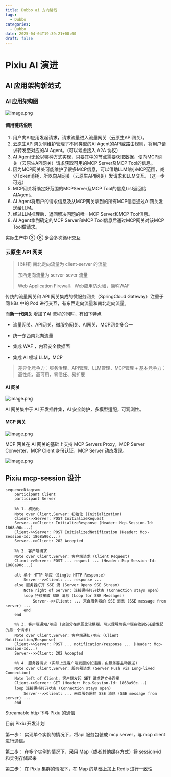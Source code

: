 ```yaml
---
title: Dubbo ai 方向路线
tags:
  - Dubbo
categories:
  - Dubbo
date: 2025-04-04T19:39:21+08:00
draft: false
---
```

# Pixiu AI 演进

## AI 应用架构新范式

### AI 应用架构图

![image.png](https://img.simi.host/20250422133722.png)

#### 调用链路说明

1. 用户向AI应用发起请求，请求流量进入流量网关（云原生API网关）。
2. 云原生API网关侧维护管理了不同类型的AI Agent的API或路由规则，将用户请求转发至对应的AI Agent。（可以考虑接入 A2A 协议）
3. AI Agent无论以哪种方式实现，只要其中的节点需要获取数据，便向MCP网关（云原生API网关）请求获取可用的MCP Server及MCP Tool的信息。
4. 因为MCP网关处可能维护了很多MCP信息，可以借助LLM缩小MCP范围，减少Token消耗，所以向AI网关（云原生API网关）发请求和LLM交互。（这一步可选）
5. MCP网关将确定好范围的MCPServer及MCP Tool的信息List返回给AIAgent。
6. AI Agent将用户的请求信息及从MCP网关拿到的所有MCP信息通过AI网关发送给LLM。
7. 经过LLM推理后，返回解决问题的唯一MCP Server和MCP Tool信息。
8. AI Agent拿到确定的MCP Server和MCP Tool信息后通过MCP网关对该MCP Tool做请求。

实际生产中 ③-⑧ 步会多次循环交互

### 云原生 API 网关

> [!注释]
> 南北走向流量为 client-server 的流量
> 
> 东西走向流量为 server-sever 流量
> 
> Web Application Firewall，Web应用防火墙，简称WAF

传统的流量网关和 API 网关集成的微服务网关（SpringCloud Gateway）注重于同 k8s 中的 Pod 进行交互，有东西走向流量和南北走向流量。

而**新一代网关** 增加了AI 流程的同时，有如下特点

- 流量网关、API网关，微服务网关、AI网关、MCP网关多合一

- 统一东西南北向流量

- 集成 WAF ，内容安全数据面

- 集成 AI 领域 LLM，MCP

> 差异化竞争力：服务治理、API管理、LLM管理、MCP管理 + 基本竞争力：高性能、高可用、零信任、易扩展

#### AI 网关

![image.png](https://img.simi.host/20250422143019.png)

AI 网关集中于 AI 开发插件集，AI 安全防护，多模型适配，可观测性。

#### MCP 网关

![image.png](https://img.simi.host/20250422145814.png)

MCP 网关在 AI 网关的基础上支持 MCP Servers Proxy，MCP Server Converter，MCP Client 身份认证，MCP Server 动态发现。

![image.png](https://img.simi.host/20250422152055.png)


## Pixiu mcp-session 设计

```mermaid
sequenceDiagram
    participant Client
    participant Server

    %% 1. 初始化
    Note over Client,Server: 初始化 (Initialization)
    Client->>Server: POST InitializeRequest
    Server-->>Client: InitializeResponse (Header: Mcp-Session-Id: 1868a90c...)
    Client->>Server: POST InitializedNotification (Header: Mcp-Session-Id: 1868a90c...)
    Server-->>Client: 202 Accepted

    %% 2. 客户端请求
    Note over Client,Server: 客户端请求 (Client Request)
    Client->>Server: POST ... request ... (Header: Mcp-Session-Id: 1868a90c...)
    
    alt 单个 HTTP 响应 (Single HTTP Response)
        Server-->>Client: ... response ...
    else 服务器打开 SSE 流 (Server Opens SSE Stream)
        Note right of Server: 连接保持打开状态 (Connection stays open)
        loop 持续接收 SSE 消息 (Loop for SSE Messages)
            Server-->>Client: ... 来自服务器的 SSE 消息 (SSE message from server) ...
        end
    end

    %% 3. 客户端通知/响应 (这部分在原图比较模糊，可以理解为客户端在收到SSE后发起的另一个请求)
    Note over Client,Server: 客户端通知/响应 (Client Notification/Response)
    Client->>Server: POST ... notification/response ... (Header: Mcp-Session-Id...)
    Server-->>Client: 202 Accepted

    %% 4. 服务器请求 (实际上是客户端发起的长连接，由服务器主动推送)
    Note over Client,Server: 服务器请求 (Server Push via Long-lived Connection)
    Note left of Client: 客户端发起 GET 请求建立长连接
    Client->>Server: GET (Header: Mcp-Session-Id: 1868a90c...)
    loop 连接保持打开状态 (Connection stays open)
        Server-->>Client: ... 来自服务器的 SSE 消息 (SSE message from server) ...
    end
```

Streamable http 下与 Pixiu 的通信

目前 Pixiu 开发计划

第一步： 实现单个实例的情况下，将api 服务包装成 mcp server，与 mcp client 进行通信。

第二步： 在多个实例的情况下，采用 Map（或者其他缓存方式）将 session-id 和实例存储起来

第三步： 在 Pixiu 集群的情况下，在 Map 的基础上加上 Redis 进行一致性